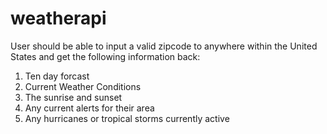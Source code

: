 # weatherapi

User should be able to input a valid zipcode to anywhere within the United States and get the following information back:
1) Ten day forcast
2) Current Weather Conditions
3) The sunrise and sunset
4) Any current alerts for their area
5) Any hurricanes or tropical storms currently active
